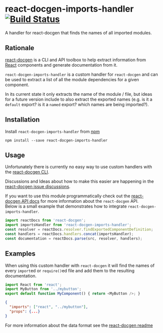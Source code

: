 # react-docgen-imports-handler [![Build Status](https://travis-ci.org/nerdlabs/react-docgen-imports-handler.svg?branch=master)](https://travis-ci.org/nerdlabs/react-docgen-imports-handler)
A handler for react-docgen that finds the names of all imported modules.

## Rationale
[react-docgen](https://github.com/reactjs/react-docgen) is a CLI and API toolbox
to help extract information from [React](http://facebook.github.io/react/)
components and generate documentation from it.

`react-docgen-imports-handler` is a custom handler for `react-docgen` and can be
used to extract a list of all the module dependencies for a given component.

In its current state it only extracts the name of the module / file, but ideas
for a future version include to also extract the exported names (e.g. is it a
`default` export? is it a `named` export? which names are being imported?).

## Installation
Install `react-docgen-imports-handler` from [npm](https://www.npmjs.com/package/react-docgen-imports-handler)

```shell
npm install --save react-docgen-imports-handler
```

## Usage
Unfortunately there is currently no easy way to use custom handlers with the
[react-docgen CLI](https://github.com/reactjs/react-docgen#cli).

Discussions and Ideas about how to make this easier are happening in the
[react-docgen issue discussions](https://github.com/reactjs/react-docgen/issues/115).

If you want to use this module programmatically check out the [react-docgen API docs](https://github.com/reactjs/react-docgen#api) for more information about
the `react-docgen` API.  
Below is a small example that demonstrates how to
integrate `react-docgen-imports-handler`.

```javascript
import reactDocs from 'react-docgen';
import importsHandler from 'react-docgen-imports-handler';
const resolver = reactDocs.resolver.findExportedComponentDefinition;
const handlers = reactDocs.handlers.concat(importsHandler);
const documentation = reactDocs.parse(src, resolver, handlers);
```

## Examples
When using this custom handler with `react-docgen` it will find the names of
every `import`ed or `require()`ed file and add them to the resulting
documentation.

```javascript
import React from 'react';
import MyButton from '../mybutton';
export default function MyComponent() { return <MyButton />; }
```

```json
{
  "imports": ["react", "../mybutton"],
  "props": {...}
}
```

For more information about the data format see the [react-docgen readme](https://github.com/reactjs/react-docgen#result-data-structure)
